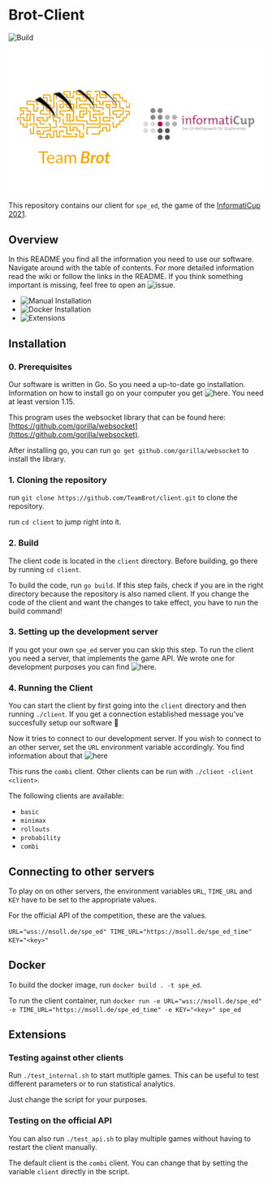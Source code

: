 # Brot-Client

![Build](https://github.com/TeamBrot/client/actions/workflows/go.yml/badge.svg)

![](brot-icup.png)

This repository contains our client for `spe_ed`, the game of the [InformatiCup 2021](https://github.com/InformatiCup/InformatiCup2021).

## Overview
In this README you find all the information you need to use our software. Navigate around with the table of contents. For more detailed information read the wiki or follow the links in the README. If you think something important is missing, feel free to open an ![issue](https://github.com/TeamBrot/client/issues).
- ![Manual Installation](#installation)
- ![Docker Installation](#docker)
- ![Extensions](#extensions)

## Installation

### 0. Prerequisites

Our software is written in Go. So you need a up-to-date go installation. Information on how to install go on your computer you get ![here](https://golang.org/doc/install). You need at least version 1.15.

This program uses the websocket library that can be found here: [https://github.com/gorilla/websocket](https://github.com/gorilla/websocket).

After installing go, you can run `go get github.com/gorilla/websocket` to install the library.

### 1. Cloning the repository

run `git clone https://github.com/TeamBrot/client.git` to clone the repository. 

run `cd client` to jump right into it.

### 2. Build

The client code is located in the `client` directory. Before building, go there by running `cd client`.

To build the code, run `go build`. If this step fails, check if you are in the right directory because the repository is also named client. If you change the code of the client and want the changes to take effect, you have to run the build command!

### 3. Setting up the development server

If you got your own `spe_ed` server you can skip this step. To run the client you need a server, that implements the game API. We wrote one for development purposes you can find ![here](https://github.com/TeamBrot/server). 

### 4. Running the Client

You can start the client by first going into the `client` directory and then running `./client`. If you get a connection established message you've succesfully setup our software 🥳

Now it tries to connect to our development server. If you wish to connect to an other server, set the `URL` environment variable accordingly. You find information about that ![here](#connecting-to-other-servers)

This runs the `combi` client. Other clients can be run with `./client -client <client>`.

The following clients are available:

- `basic`
- `minimax`
- `rollouts`
- `probability`
- `combi`

## Connecting to other servers

To play on on other servers, the environment variables `URL`, `TIME_URL` and `KEY` have to be set to the appropriate values. 

For the official API of the competition, these are the values.

`URL="wss://msoll.de/spe_ed" TIME_URL="https://msoll.de/spe_ed_time" KEY="<key>"`

## Docker

To build the docker image, run `docker build . -t spe_ed`.

To run the client container, run `docker run -e URL="wss://msoll.de/spe_ed" -e TIME_URL="https://msoll.de/spe_ed_time" -e KEY="<key>" spe_ed`

## Extensions

### Testing against other clients

Run `./test_internal.sh` to start mutltiple games. This can be useful to test different parameters or to run statistical analytics.

Just change the script for your purposes.

### Testing on the official API

You can also run `./test_api.sh` to play multiple games without having to restart the client manually.

The default client is the `combi` client. You can change that by setting the variable `client` directly in the script.

